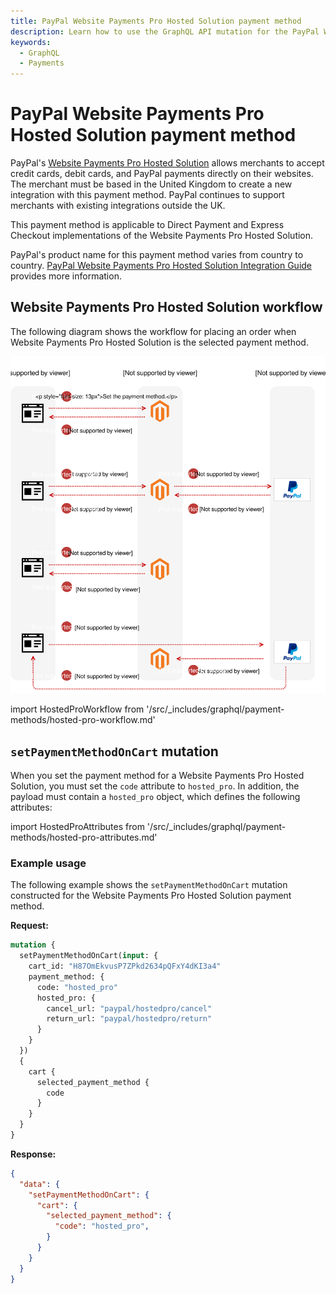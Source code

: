 ```yaml
---
title: PayPal Website Payments Pro Hosted Solution payment method
description: Learn how to use the GraphQL API mutation for the PayPal Website Payments Pro Hosted payment solution.
keywords:
  - GraphQL
  - Payments
---
```


# PayPal Website Payments Pro Hosted Solution payment method

PayPal's [Website Payments Pro Hosted Solution](https://developer.paypal.com/docs/classic/paypal-payments-pro/integration-guide/) allows merchants to accept credit cards, debit cards, and PayPal payments directly on their websites. The merchant must be based in the United Kingdom to create a new integration with this payment method. PayPal continues to support merchants with existing integrations outside the UK.

This payment method is applicable to Direct Payment and Express Checkout implementations of the Website Payments Pro Hosted Solution.

PayPal's product name for this payment method varies from country to country. [PayPal Website Payments
Pro Hosted Solution Integration Guide](https://www.paypalobjects.com/webstatic/en_GB/developer/docs/pdf/hostedsolution_uk.pdf) provides more information.

## Website Payments Pro Hosted Solution workflow

The following diagram shows the workflow for placing an order when Website Payments Pro Hosted Solution is the selected payment method.

![PayPal Website Payments Pro Hosted Solution sequence diagram](../../_images/graphql/paypal-hosted-pro.svg)

import HostedProWorkflow from '/src/_includes/graphql/payment-methods/hosted-pro-workflow.md'

<HostedProWorkflow />

## `setPaymentMethodOnCart` mutation

When you set the payment method for a Website Payments Pro Hosted Solution, you must set the `code` attribute to `hosted_pro`. In addition, the payload must contain a `hosted_pro` object, which defines the following attributes:

import HostedProAttributes from '/src/_includes/graphql/payment-methods/hosted-pro-attributes.md'

<HostedProAttributes />

### Example usage

The following example shows the `setPaymentMethodOnCart` mutation constructed for the Website Payments Pro Hosted Solution payment method.

**Request:**

```graphql
mutation {
  setPaymentMethodOnCart(input: {
    cart_id: "H87OmEkvusP7ZPkd2634pQFxY4dKI3a4"
    payment_method: {
      code: "hosted_pro"
      hosted_pro: {
        cancel_url: "paypal/hostedpro/cancel"
        return_url: "paypal/hostedpro/return"
      }
    }
  })
  {
    cart {
      selected_payment_method {
        code
      }
    }
  }
}
```

**Response:**

```json
{
  "data": {
    "setPaymentMethodOnCart": {
      "cart": {
        "selected_payment_method": {
          "code": "hosted_pro",
        }
      }
    }
  }
}
```
